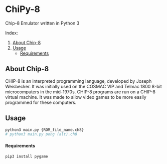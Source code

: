 # ChiPy-8

Chip-8 Emulator written in Python 3

Index:
1. [About Chip-8](#About-Chip-8)
2. [Usage](#Usage)
    - [Requirements](#Requirements)

## About Chip-8
CHIP-8 is an interpreted programming language, developed by Joseph Weisbecker. It was initially used on the COSMAC VIP and Telmac 1800 8-bit microcomputers in the mid-1970s. CHIP-8 programs are run on a CHIP-8 virtual machine. It was made to allow video games to be more easily programmed for these computers.

## Usage
```Python
python3 main.py {ROM_file_name.ch8}
# python3 main.py pong (alt).ch8
```

#### Requirements
```
pip3 install pygame
```
